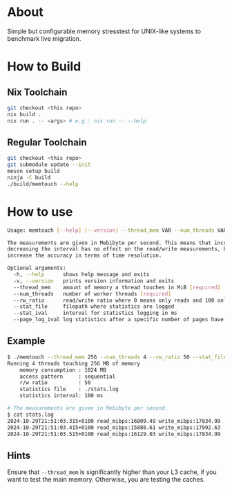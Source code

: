# About

Simple but configurable memory stresstest for UNIX-like systems to benchmark live migration.

# How to Build

## Nix Toolchain

```bash
git checkout <this repo>
nix build .
nix run . -- <args> # e.g.: nix run -- --help
```

## Regular Toolchain

```bash
git checkout <this repo>
git submodule update --init
meson setup build
ninja -C build
./build/memtouch --help
```

# How to use

```bash
Usage: memtouch [--help] [--version] --thread_mem VAR --num_threads VAR --rw_ratio VAR [--random] [--stat_file VAR] [--stat_ival VAR]

The measurements are given in Mebibyte per second. This means that increasing or 
decreasing the interval has no effect on the read/write measurements, but only
increase the accuracy in terms of time resolution.

Optional arguments:
  -h, --help      shows help message and exits
  -v, --version   prints version information and exits
  --thread_mem    amount of memory a thread touches in MiB [required]
  --num_threads   number of worker threads [required]
  --rw_ratio      read/write ratio where 0 means only reads and 100 only writes [required]
  --stat_file     filepath where statistics are logged
  --stat_ival     interval for statistics logging in ms
  --page_log_ival log statistics after a specific number of pages have been read/written
```

## Example

```bash
$ ./memtouch --thread_mem 256 --num_threads 4 --rw_ratio 50 --stat_file ./stats.log --stat_ival 100
Running 4 threads touching 256 MB of memory
    memory consumption : 1024 MB
    access pattern     : sequential
    r/w ratio          : 50
    statistics file    : ./stats.log
    statistics interval: 100 ms

# The measurements are given in Mebibyte per second.
$ cat stats.log
2024-10-29T21:51:03.315+0100 read_mibps:16809.49 write_mibps:17834.99
2024-10-29T21:51:03.415+0100 read_mibps:15886.61 write_mibps:17992.63
2024-10-29T21:51:03.515+0100 read_mibps:16129.03 write_mibps:17834.99
```

## Hints

Ensure that `--thread_mem` is significantly higher than your L3 cache, if you
want to test the main memory. Otherwise, you are testing the caches.